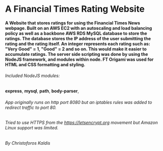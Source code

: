 # A Financial Times Rating Website

#### A Website that stores ratings for using the Financial Times News webpage. Built on an AWS EC2 with an autoscaling and load balancing policy as well as a backbone AWS RDS MySQL database to store the ratings. The database stores the IP address of the user submitting the rating and the rating itself. An integer represents each rating such as: "Very Good" = 1, "Good" = 2 and so on. This would make it easier to accumulate ratings. The server side scripting was done by using the NodeJS framework, and modules within node. FT Origami was used for HTML and CSS formatting and styling.

###### Included NodeJS modules: 

**express**,
**mysql**,
**path**,
**body-parser**,

###### App originally runs on http port 8080 but an iptables rules was added to redirect traffic to port 80.
###### Tried to use HTTPS from the https://letsencrypt.org movement but Amazon Linux support was limited.

###### By Christoforos Kaldis
